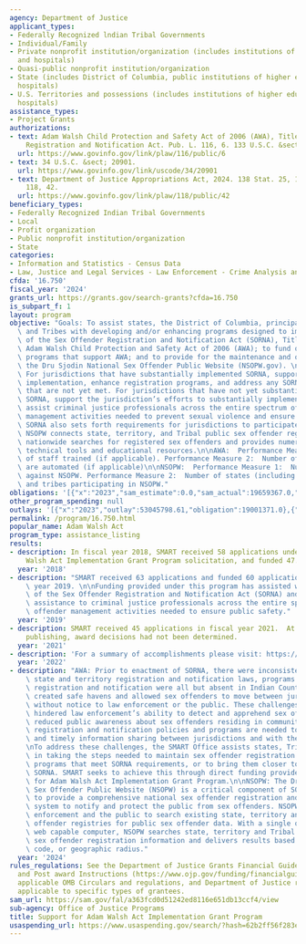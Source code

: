 ```yaml
---
agency: Department of Justice
applicant_types:
- Federally Recognized lndian Tribal Governments
- Individual/Family
- Private nonprofit institution/organization (includes institutions of higher education
  and hospitals)
- Quasi-public nonprofit institution/organization
- State (includes District of Columbia, public institutions of higher education and
  hospitals)
- U.S. Territories and possessions (includes institutions of higher education and
  hospitals)
assistance_types:
- Project Grants
authorizations:
- text: Adam Walsh Child Protection and Safety Act of 2006 (AWA), Title I, Sex Offender
    Registration and Notification Act. Pub. L. 116, 6. 133 U.S.C. &sect; 13, 113.
  url: https://www.govinfo.gov/link/plaw/116/public/6
- text: 34 U.S.C. &sect; 20901.
  url: https://www.govinfo.gov/link/uscode/34/20901
- text: Department of Justice Appropriations Act, 2024. 138 Stat. 25, 147. Pub. L.
    118, 42.
  url: https://www.govinfo.gov/link/plaw/118/public/42
beneficiary_types:
- Federally Recognized Indian Tribal Governments
- Local
- Profit organization
- Public nonprofit institution/organization
- State
categories:
- Information and Statistics - Census Data
- Law, Justice and Legal Services - Law Enforcement - Crime Analysis and Data
cfda: '16.750'
fiscal_year: '2024'
grants_url: https://grants.gov/search-grants?cfda=16.750
is_subpart_f: 1
layout: program
objective: "Goals: To assist states, the District of Columbia, principal U.S. territories,\
  \ and Tribes with developing and/or enhancing programs designed to implement requirements\
  \ of the Sex Offender Registration and Notification Act (SORNA), Title I of the\
  \ Adam Walsh Child Protection and Safety Act of 2006 (AWA); to fund other grant\
  \ programs that support AWA; and to provide for the maintenance and operation of\
  \ the Dru Sjodin National Sex Offender Public Website (NSOPW.gov). \n\nObjectives:\
  \ For jurisdictions that have substantially implemented SORNA, support continued\
  \ implementation, enhance registration programs, and address any SORNA requirements\
  \ that are not yet met. For jurisdictions that have not yet substantially implemented\
  \ SORNA, support the jurisdiction’s efforts to substantially implement SORNA. Additionally,\
  \ assist criminal justice professionals across the entire spectrum of sex offender\
  \ management activities needed to prevent sexual violence and ensure public safety.\
  \ SORNA also sets forth requirements for jurisdictions to participate in NSOPW.\
  \ NSOPW connects state, territory, and Tribal public sex offender registries allowing\
  \ nationwide searches for registered sex offenders and provides numerous additional\
  \ technical tools and educational resources.\n\nAWA:  Performance Measure 1: Number\
  \ of staff trained (if applicable). Performance Measure 2:  Number of records that\
  \ are automated (if applicable)\n\nNSOPW:  Performance Measure 1:  Number of inquiries\
  \ against NSOPW. Performance Measure 2:  Number of states (including D.C.), territories,\
  \ and tribes participating in NSOPW."
obligations: '[{"x":"2023","sam_estimate":0.0,"sam_actual":19659367.0,"usa_spending_actual":20110026.16},{"x":"2024","sam_estimate":0.0,"sam_actual":18051147.0,"usa_spending_actual":19073590.97},{"x":"2025","sam_estimate":0.0,"sam_actual":35000000.0,"usa_spending_actual":0.0}]'
other_program_spending: null
outlays: '[{"x":"2023","outlay":53045798.61,"obligation":19001371.0},{"x":"2024","outlay":0.0,"obligation":14727767.0},{"x":"2025","outlay":0.0,"obligation":0.0}]'
permalink: /program/16.750.html
popular_name: Adam Walsh Act
program_type: assistance_listing
results:
- description: In fiscal year 2018, SMART received 58 applications under the Adam
    Walsh Act Implementation Grant Program solicitation, and funded 47.
  year: '2018'
- description: "SMART received 63 applications and funded 60 applications in fiscal\
    \ year 2019. \n\nFunding provided under this program has assisted with implementation\
    \ of the Sex Offender Registration and Notification Act (SORNA) and has provided\
    \ assistance to criminal justice professionals across the entire spectrum of sex\
    \ offender management activities needed to ensure public safety."
  year: '2019'
- description: SMART received 45 applications in fiscal year 2021.  At the time of
    publishing, award decisions had not been determined.
  year: '2021'
- description: 'For a summary of accomplishments please visit: https://www.ojp.gov/files/archives/pressreleases/2022/doj-awards-20-million-help-register-and-track-sex-offenders'
  year: '2022'
- description: "AWA: Prior to enactment of SORNA, there were inconsistencies among\
    \ state and territory registration and notification laws, programs and policies;\
    \ registration and notification were all but absent in Indian Country. These inconsistencies\
    \ created safe havens and allowed sex offenders to move between jurisdictions\
    \ without notice to law enforcement or the public. These challenges potentially\
    \ hindered law enforcement’s ability to detect and apprehend sex offenders and\
    \ reduced public awareness about sex offenders residing in communities. Consistent\
    \ registration and notification policies and programs are needed to ensure comprehensive\
    \ and timely information sharing between jurisdictions and with the public. \n\
    \nTo address these challenges, the SMART Office assists states, Tribes, and territories\
    \ in taking the steps needed to maintain sex offender registration and notification\
    \ programs that meet SORNA requirements, or to bring them closer to implementing\
    \ SORNA. SMART seeks to achieve this through direct funding provided by the Support\
    \ for Adam Walsh Act Implementation Grant Program.\n\nNSOPW: The Dru Sjodin National\
    \ Sex Offender Public Website (NSOPW) is a critical component of SORNA’s requirement\
    \ to provide a comprehensive national sex offender registration and notification\
    \ system to notify and protect the public from sex offenders. NSOPW allows law\
    \ enforcement and the public to search existing state, territory and tribal sex\
    \ offender registries for public sex offender data. With a single query from any\
    \ web capable computer, NSOPW searches state, territory and Tribal publicly available\
    \ sex offender registration information and delivers results based on name, zip\
    \ code, or geographic radius."
  year: '2024'
rules_regulations: See the Department of Justice Grants Financial Guide (https://www.ojp.gov/funding/financialguidedoj/overview)
  and Post award Instructions (https://www.ojp.gov/funding/financialguidedoj/iii-postaward-requirements),
  applicable OMB Circulars and regulations, and Department of Justice regulations
  applicable to specific types of grantees.
sam_url: https://sam.gov/fal/a363fcd0d51242ed8116e651db13ccf4/view
sub-agency: Office of Justice Programs
title: Support for Adam Walsh Act Implementation Grant Program
usaspending_url: https://www.usaspending.gov/search/?hash=62b2ff56f283e14723328d9e0c6c5691
---
```

